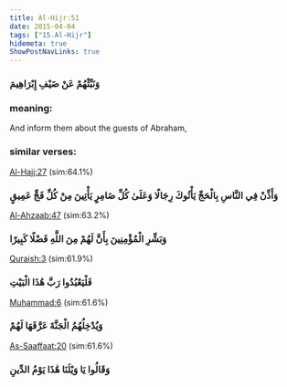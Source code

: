 ```yaml
---
title: Al-Hijr:51
date: 2015-04-04
tags: ["15.Al-Hijr"]
hidemeta: true 
ShowPostNavLinks: true 
---
```

### وَنَبِّئْهُمْ عَنْ ضَيْفِ إِبْرَاهِيمَ
### meaning: 
And inform them about the guests of Abraham,
### similar verses: 

[Al-Hajj:27](/22/27) (sim:64.1%)

### وَأَذِّنْ فِي النَّاسِ بِالْحَجِّ يَأْتُوكَ رِجَالًا وَعَلَىٰ كُلِّ ضَامِرٍ يَأْتِينَ مِنْ كُلِّ فَجٍّ عَمِيقٍ

[Al-Ahzaab:47](/33/47) (sim:63.2%)

### وَبَشِّرِ الْمُؤْمِنِينَ بِأَنَّ لَهُمْ مِنَ اللَّهِ فَضْلًا كَبِيرًا

[Quraish:3](/106/3) (sim:61.9%)

### فَلْيَعْبُدُوا رَبَّ هَٰذَا الْبَيْتِ

[Muhammad:6](/47/6) (sim:61.6%)

### وَيُدْخِلُهُمُ الْجَنَّةَ عَرَّفَهَا لَهُمْ

[As-Saaffaat:20](/37/20) (sim:61.6%)

### وَقَالُوا يَا وَيْلَنَا هَٰذَا يَوْمُ الدِّينِ
